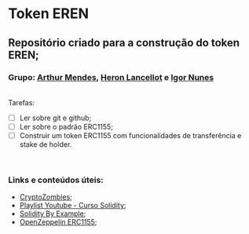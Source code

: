 # Token EREN 

## Repositório criado para a construção do token EREN;


### Grupo: [Arthur Mendes](https://www.google.com), [Heron Lancellot](https://github.com/heronlancellot) e [Igor Nunes](https://github.com/igorlnunes)

<br/>
Tarefas:
    
  - [ ] Ler sobre git e github;
  - [ ] Ler sobre o padrão ERC1155;
  - [ ] Construir um token ERC1155 com funcionalidades de transferência e stake de holder. 

<br/>

### Links e conteúdos úteis:
- [CryptoZombies](https://cryptozombies.io/pt/course);
- [Playlist Youtube - Curso Solidity](https://www.youtube.com/watch?v=cl798DOaqHc&list=PLjgFDMgJ1mGdEkm27LO_tgbf0riiN_Cxk);
- [Solidity By Example](https://solidity-by-example.org/);
- [OpenZeppelin ERC1155](https://docs.openzeppelin.com/contracts/3.x/erc1155);